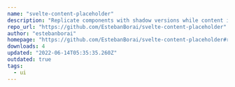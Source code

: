 ```yaml
---
name: "svelte-content-placeholder"
description: "Replicate components with shadow versions while content is not yet available"
repo_url: "https://github.com/EstebanBorai/svelte-content-placeholder"
author: "estebanborai"
homepage: "https://github.com/EstebanBorai/svelte-content-placeholder#readme"
downloads: 4
updated: "2022-06-14T05:35:35.260Z"
outdated: true
tags: 
  - ui
---
```

